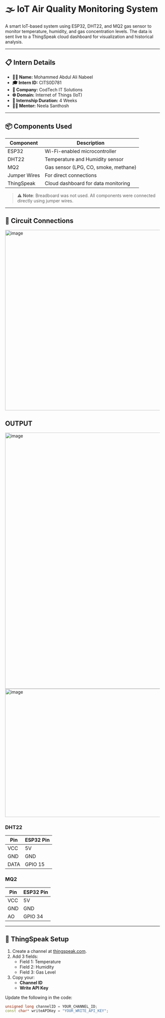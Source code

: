 # 🌫️ IoT Air Quality Monitoring System

A smart IoT-based system using ESP32, DHT22, and MQ2 gas sensor to monitor temperature, humidity, and gas concentration levels. The data is sent live to a ThingSpeak cloud dashboard for visualization and historical analysis.

---

## 📋 Intern Details

- **👨‍💼 Name:** Mohammed Abdul Ali Nabeel
- **🎓 Intern ID:** CITS0D781
- **🏢 Company:** CodTech IT Solutions
- **🌐 Domain:** Internet of Things (IoT)
- **📅 Internship Duration:** 4 Weeks
- **🧑‍🏫 Mentor:** Neela Santhosh

---

## 📦 Components Used

| Component      | Description                          |
|----------------|--------------------------------------|
| ESP32          | Wi-Fi-enabled microcontroller        |
| DHT22          | Temperature and Humidity sensor      |
| MQ2            | Gas sensor (LPG, CO, smoke, methane) |
| Jumper Wires   | For direct connections               |
| ThingSpeak     | Cloud dashboard for data monitoring  |

> ⚠️ **Note**: Breadboard was not used. All components were connected directly using jumper wires.

---

## 🔧 Circuit Connections
<img width="1066" height="585" alt="image" src="https://github.com/user-attachments/assets/593c0058-fb62-4b25-b4d3-34202af28bf3" />

## OUTPUT
<img width="1266" height="830" alt="image" src="https://github.com/user-attachments/assets/8b41026a-e6a8-447d-acb6-8e2a21a2b4d7" />
<img width="1303" height="416" alt="image" src="https://github.com/user-attachments/assets/43ae5511-47f4-419d-9b32-25621fc2e48f" />



### DHT22
| Pin  | ESP32 Pin |
|------|-----------|
| VCC  | 5V        |
| GND  | GND       |
| DATA | GPIO 15   |

### MQ2
| Pin  | ESP32 Pin |
|------|-----------|
| VCC  | 5V        |
| GND  | GND       |
| AO   | GPIO 34   |

---

## 📲 ThingSpeak Setup

1. Create a channel at [thingspeak.com](https://thingspeak.com).
2. Add 3 fields:
   - Field 1: Temperature
   - Field 2: Humidity
   - Field 3: Gas Level
3. Copy your:
   - **Channel ID**
   - **Write API Key**

Update the following in the code:

```cpp
unsigned long channelID = YOUR_CHANNEL_ID;
const char* writeAPIKey = "YOUR_WRITE_API_KEY";
